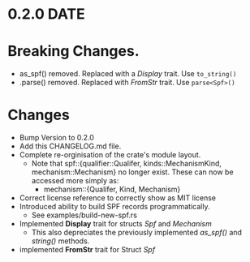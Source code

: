 0.2.0 DATE
==========

Breaking Changes.
================================================================

- as_spf() removed. Replaced with a *Display* trait. Use `to_string()`
- .parse() removed. Replaced with *FromStr* trait. Use `parse<Spf>()`

Changes
=======

- Bump Version to 0.2.0
- Add this CHANGELOG.md file.
- Complete re-orginisation of the crate's module layout.
  - Note that spf::{qualifier::Qualifer, kinds::MechanismKind, mechanism::Mechanism} no longer exist. These can now be accessed more simply as: 
    -  mechanism::{Qualifer, Kind, Mechanism} 
- Correct license reference to correctly show as MIT license
- Introduced ability to build SPF records programmatically. 
  - See examples/build-new-spf.rs
- Implemented **Display** trait for structs *Spf* and *Mechanism*
  - This also depreciates the previously implemented *as_spf()* and *string()* methods.
- implemented **FromStr** trait for Struct *Spf*
